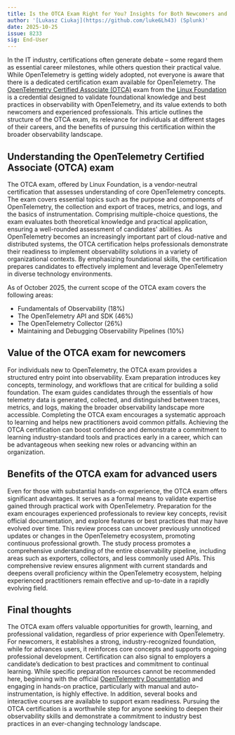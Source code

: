 ```yaml
---
title: Is the OTCA Exam Right for You? Insights for Both Newcomers and Advanced Users
author: '[Lukasz Ciukaj](https://github.com/luke6Lh43) (Splunk)'
date: 2025-10-25
issue: 8233
sig: End-User
---
```

In the IT industry, certifications often generate debate – some regard them as essential career milestones, while others question their practical value. While OpenTelemetry is getting widely adopted, not everyone is aware that there is a dedicated certification exam available for OpenTelemetry. The [OpenTelemetry Certified Associate (OTCA)](https://training.linuxfoundation.org/certification/opentelemetry-certified-associate-otca/) exam from the [Linux Foundation](https://www.linuxfoundation.org/) is a credential designed to validate foundational knowledge and best practices in observability with OpenTelemetry, and its value extends to both newcomers and experienced professionals. This article outlines the structure of the OTCA exam, its relevance for individuals at different stages of their careers, and the benefits of pursuing this certification within the broader observability landscape.

## Understanding the OpenTelemetry Certified Associate (OTCA) exam

The OTCA exam, offered by Linux Foundation, is a vendor-neutral certification that assesses understanding of core OpenTelemetry concepts. The exam covers essential topics such as the purpose and components of OpenTelemetry, the collection and export of traces, metrics, and logs, and the basics of instrumentation. Comprising multiple-choice questions, the exam evaluates both theoretical knowledge and practical application, ensuring a well-rounded assessment of candidates' abilities. As OpenTelemetry becomes an increasingly important part of cloud-native and distributed systems, the OTCA certification helps professionals demonstrate their readiness to implement observability solutions in a variety of organizational contexts. By emphasizing foundational skills, the certification prepares candidates to effectively implement and leverage OpenTelemetry in diverse technology environments.

As of October 2025, the current scope of the OTCA exam covers the following areas:

* Fundamentals of Observability (18%)
* The OpenTelemetry API and SDK (46%)
* The OpenTelemetry Collector (26%)
* Maintaining and Debugging Observability Pipelines (10%)


## Value of the OTCA exam for newcomers

For individuals new to OpenTelemetry, the OTCA exam provides a structured entry point into observability. Exam preparation introduces key concepts, terminology, and workflows that are critical for building a solid foundation. The exam guides candidates through the essentials of how telemetry data is generated, collected, and distinguished between traces, metrics, and logs, making the broader observability landscape more accessible. Completing the OTCA exam encourages a systematic approach to learning and helps new practitioners avoid common pitfalls. Achieving the OTCA certification can boost confidence and demonstrate a commitment to learning industry-standard tools and practices early in a career, which can be advantageous when seeking new roles or advancing within an organization.

## Benefits of the OTCA exam for advanced users

Even for those with substantial hands-on experience, the OTCA exam offers significant advantages. It serves as a formal means to validate expertise gained through practical work with OpenTelemetry. Preparation for the exam encourages experienced professionals to review key concepts, revisit official documentation, and explore features or best practices that may have evolved over time. This review process can uncover previously unnoticed updates or changes in the OpenTelemetry ecosystem, promoting continuous professional growth. The study process promotes a comprehensive understanding of the entire observability pipeline, including areas such as exporters, collectors, and less commonly used APIs. This comprehensive review ensures alignment with current standards and deepens overall proficiency within the OpenTelemetry ecosystem, helping experienced practitioners remain effective and up-to-date in a rapidly evolving field.

## Final thoughts

The OTCA exam offers valuable opportunities for growth, learning, and professional validation, regardless of prior experience with OpenTelemetry. For newcomers, it establishes a strong, industry-recognized foundation, while for advances users, it reinforces core concepts and supports ongoing professional development. Certification can also signal to employers a candidate’s dedication to best practices and commitment to continual learning. While specific preparation resources cannot be recommended here, beginning with the official [OpenTelemetry Documentation](https://opentelemetry.io/docs/) and engaging in hands-on practice, particularly with manual and auto-instrumentation, is highly effective. In addition, several books and interactive courses are available to support exam readiness. Pursuing the OTCA certification is a worthwhile step for anyone seeking to deepen their observability skills and demonstrate a commitment to industry best practices in an ever-changing technology landscape.